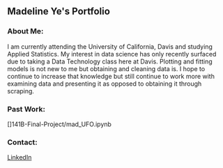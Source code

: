 
## Madeline Ye's Portfolio

### About Me: 
I am currently attending the University of California, Davis and studying Applied Statistics. My interest in data science has only recently surfaced due to taking a Data Technology class here at Davis. Plotting and fitting models is not new to me but obtaining and cleaning data is. I hope to continue to increase that knowledge but still continue to work more with examining data and presenting it as opposed to obtaining it through scraping.


### Past Work:
[]141B-Final-Project/mad_UFO.ipynb



### Contact: 
[LinkedIn](https://www.linkedin.com/in/madeline-ye-25283727/)
